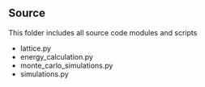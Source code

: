 ## Source

This folder includes all source code modules and scripts

* lattice.py
* energy_calculation.py
* monte_carlo_simulations.py
* simulations.py

